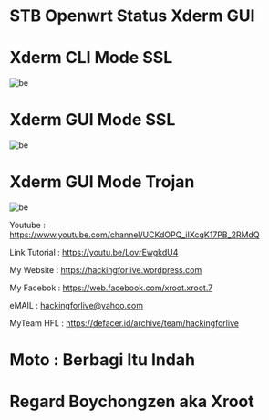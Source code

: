 # STB Openwrt Status Xderm GUI

# Xderm CLI Mode SSL 
![be](https://raw.githubusercontent.com/boychongzen18/STB-Openwrt/main/cli.jpg)

# Xderm GUI Mode SSL 
![be](https://raw.githubusercontent.com/boychongzen18/STB-Openwrt/main/ssl.jpg)

# Xderm GUI Mode Trojan
![be](https://raw.githubusercontent.com/boychongzen18/STB-Openwrt/main/trojan.jpg)


 Youtube      : https://www.youtube.com/channel/UCKdOPQ_iIXcqK17PB_2RMdQ

Link Tutorial : https://youtu.be/LovrEwgkdU4

My Website    : https://hackingforlive.wordpress.com

My Facebok    : https://web.facebook.com/xroot.xroot.7

eMAIL         : hackingforlive@yahoo.com      

MyTeam HFL    : https://defacer.id/archive/team/hackingforlive

# Moto : Berbagi Itu Indah

# Regard Boychongzen aka Xroot
